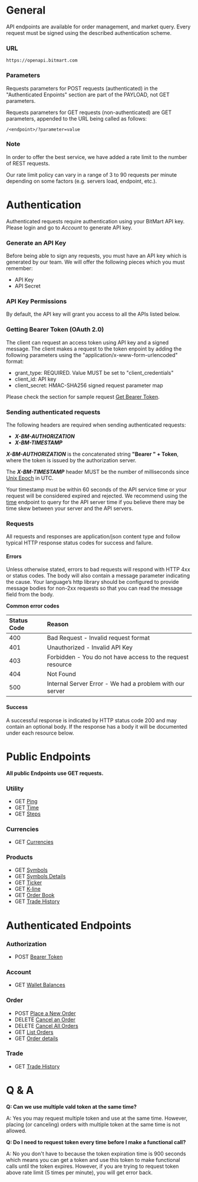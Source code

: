 # General

API endpoints are available for order management, and market query. Every request must be signed using the described authentication scheme.

### URL

```
https://openapi.bitmart.com
```

### Parameters

Requests parameters for POST requests \(authenticated\) in the "Authenticated Enpoints" section are part of the PAYLOAD, not GET parameters.

Requests parameters for GET requests \(non-authenticated\) are GET parameters, appended to the URL being called as follows:

```
/<endpoint>/?parameter=value
```

### Note

In order to offer the best service, we have added a rate limit to the number of REST requests.

Our rate limit policy can vary in a range of 3 to 90 requests per minute depending on some factors \(e.g. servers load, endpoint, etc.\).



# Authentication

Authenticated requests require authentication using your BitMart API key. Please login and go to _Account_ to generate API key.

### Generate an API Key

Before being able to sign any requests, you must have an API key which is generated by our team. We will offer the following pieces which you must remember:

* API Key
* API Secret

### API Key Permissions

By default, the API key will grant you access to all the APIs listed below.

### Getting Bearer Token (OAuth 2.0)

The client can request an access token using API key and a signed message. The client makes a request to the token enpoint by adding the following parameters using the "application/x-www-form-urlencoded" format:

* grant_type: REQUIRED. Value MUST be set to "client_credentials"
* client_id: API key
* client_secret: HMAC-SHA256 signed request parameter map

Please check the section for sample request [Get Bearer Token](rest/authenticated/oauth.md).

### Sending authenticated requests

The following headers are required when sending authenticated requests:

* _**X-BM-AUTHORIZATION**_
* _**X-BM-TIMESTAMP**_

_**X-BM-AUTHORIZATION**_ is the concatenated string **"Bearer " + Token**, where the token is issued by the authorization server.

The _**X-BM-TIMESTAMP**_ header MUST be the number of milliseconds since [Unix Epoch](https://en.wikipedia.org/wiki/Unix_time) in UTC.

Your timestamp must be within 60 seconds of the API service time or your request will be considered expired and rejected. We recommend using the [time](rest/public/time.md) endpoint to query for the API server time if you believe there may be time skew between your server and the API servers.

### Requests

All requests and responses are application/json content type and follow typical HTTP response status codes for success and failure.

#### Errors

Unless otherwise stated, errors to bad requests will respond with HTTP 4xx or status codes. The body will also contain a message parameter indicating the cause. Your language’s http library should be configured to provide message bodies for non-2xx requests so that you can read the message field from the body.

**Common error codes**

| Status Code | Reason |
| :--- | :--- |
| 400 | Bad Request - Invalid request format |
| 401 | Unauthorized - Invalid API Key |
| 403 | Forbidden - You do not have access to the request resource |
| 404 | Not Found |
| 500 | Internal Server Error - We had a problem with our server |

#### Success

A successful response is indicated by HTTP status code 200 and may contain an optional body. If the response has a body it will be documented under each resource below.


# Public Endpoints

**All public Endpoints use GET requests.**

### Utility

* GET [Ping](rest/public/ping.md)
* GET [Time](rest/public/time.md)
* GET [Steps](rest/public/steps.md)

### Currencies

* GET [Currencies](rest/public/currencies.md)

### Products

* GET [Symbols](rest/public/symbols.md)
* GET [Symbols Details](rest/public/symbols_details.md)
* GET [Ticker](rest/public/ticker.md)
* GET [K-line](rest/public/kline.md)
* GET [Order Book](rest/public/order_book.md)
* GET [Trade History](rest/public/trades.md)


# Authenticated Endpoints

### Authorization

* POST [Bearer Token](rest/authenticated/oauth.md)

### Account

* GET [Wallet Balances](rest/authenticated/wallet_balances.md)

### Order

* POST [Place a New Order](rest/authenticated/post_order.md)
* DELETE [Cancel an Order](rest/authenticated/cancel_order.md)
* DELETE [Cancel All Orders](rest/authenticated/cancel_orders.md)
* GET [List Orders](rest/authenticated/user_orders.md)
* GET [Order details](rest/authenticated/order_details.md)

### Trade

* GET [Trade History](rest/authenticated/trade_history.md)

# Q & A

**Q: Can we use multiple vald token at the same time?**

A: Yes you may request multiple token and use at the same time. However, placing (or canceling) orders with multiple token at the same time is not allowed.

**Q: Do I need to request token every time before I make a functional call?**

A: No you don't have to because the token expiration time is 900 seconds which means you can get a token and use this token to make functional calls until the token expires. However, if you are trying to request token above rate limit (5 times per minute), you will get error back.




